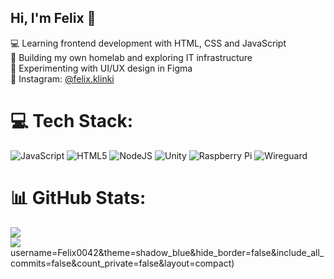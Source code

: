 ## Hi, I'm Felix 👋

  💻 Learning frontend development with HTML, CSS and JavaScript  <br/>
  🧠 Building my own homelab and exploring IT infrastructure  <br/>
  🎨 Experimenting with UI/UX design in Figma  <br/>
  📱 Instagram: [@felix.klinki](https://www.instagram.com/felix.klinki)


# 💻 Tech Stack:
![JavaScript](https://img.shields.io/badge/javascript-%23323330.svg?style=for-the-badge&logo=javascript&logoColor=%23F7DF1E) ![HTML5](https://img.shields.io/badge/html5-%23E34F26.svg?style=for-the-badge&logo=html5&logoColor=white) ![NodeJS](https://img.shields.io/badge/node.js-6DA55F?style=for-the-badge&logo=node.js&logoColor=white) ![Unity](https://img.shields.io/badge/unity-%23000000.svg?style=for-the-badge&logo=unity&logoColor=white) ![Raspberry Pi](https://img.shields.io/badge/-Raspberry_Pi-C51A4A?style=for-the-badge&logo=Raspberry-Pi) ![Wireguard](https://img.shields.io/badge/wireguard-%2388171A.svg?style=for-the-badge&logo=wireguard&logoColor=white)
# 📊 GitHub Stats:
![](https://github-readme-stats.vercel.app/api?username=Felix0042&theme=shadow_blue&hide_border=false&include_all_commits=false&count_private=false)<br/>
![](https://nirzak-streak-stats.vercel.app/?user=Felix0042&theme=shadow_blue&hide_border=false)<br/>
username=Felix0042&theme=shadow_blue&hide_border=false&include_all_commits=false&count_private=false&layout=compact)

<!-- Proudly created with GPRM ( https://gprm.itsvg.in ) -->
